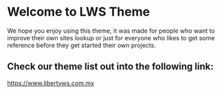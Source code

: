 # Welcome to LWS Theme

We hope you enjoy using this theme, it was made for people who want to 
improve their own sites lookup or just for everyone who likes to get some reference before 
they get started their own projects.

## Check our theme list out into the following link: 
https://www.libertyws.com.mx